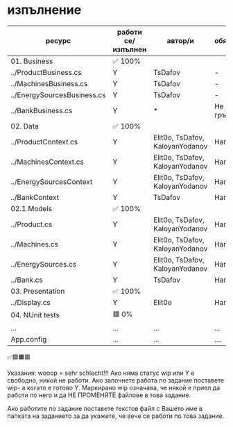 # изпълнение

| ресурс | работи се/изпълнен | автор/и | обяснения |
| - | - |-| - |
| 01. Business | ✅ 100% |  |
|../ProductBusiness.cs| Y | TsDafov |-|
|../MachinesBusiness.cs| Y  | TsDafov |-|
|../EnergySourcesBusiness.cs| Y | TsDafov |-|
|../BankBusiness.cs| Y | * | Не гръмна! |
| 02. Data| ✅ 100%|
|../ProductContext.cs | Y | Elit0o, TsDafov, KaloyanYodanov |Написани|
|../MachinesContext.cs | Y | Elit0o, TsDafov, KaloyanYodanov |Написани|
|../EnergySourcesContext | Y | Elit0o, TsDafov, KaloyanYodanov |Написани|
|../BankContext | Y | TsDafov |Написани|
| 02.1 Models| ✅ 100%|
|../Product.cs | Y | Elit0o, TsDafov, KaloyanYodanov |Написани|
|../Machines.cs| Y | Elit0o, TsDafov, KaloyanYodanov |Написани|
|../EnergySources.cs| Y | Elit0o, TsDafov, KaloyanYodanov |Написани|
|../Bank.cs| Y | TsDafov |Написани|
| 03. Presentation | ✅ 100%|
|../Display.cs| Y | Elit0o | Написан |
| 04. NUnit tests | 🟥 0%|
| ... | ... | ... | ... |
|App.config| ... | ... | ....|
✅🟩🟧🟥

Указания:
wooop = sehr schlecht!!!
Ако няма статус wip или Y е свободно, никой не работи.
Ако започнете работа по задание поставете wip- а когато е готово Y.
Маркирано wip означава, че някой е приел да работи по него и да НЕ ПРОМЕНЯТЕ файлове в това задание.

Ако работите по задание поставете текстов файл с Вашето име в папката на заданието за да укажете, че вече се работи по това задание.
